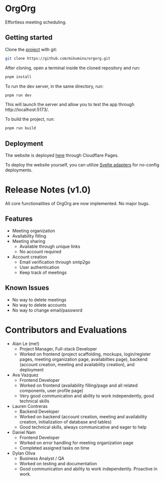 # OrgOrg

Effortless meeting scheduling.

## Getting started
Clone the [project](<https://github.com/mikumino/event-organizer-app>) with git:

```bash
git clone https://github.com/mikumino/orgorg.git
```

After cloning, open a terminal inside the cloned repository and run:

```bash
pnpm install
```

To run the dev server, in the same directory, run:

```bash
pnpm run dev
```

This will launch the server and allow you to test the app through http://localhost:5173/.

To build the project, run:

```bash
pnpm run build
```

## Deployment

The website is deployed [here](https://orgorg.pages.dev) through Cloudflare Pages.

To deploy the website yourself, you can utilize [Svelte adapters](https://kit.svelte.dev/docs/adapters) for no-config deployments.

# Release Notes (v1.0)

All core functionalities of OrgOrg are now implemented. No major bugs.

## Features

- Meeting organization
- Availability filling
- Meeting sharing
    - Available through unique links
    - No account required
- Account creation
    - Email verification through smtp2go
    - User authentication
    - Keep track of meetings

## Known Issues

- No way to delete meetings
- No way to delete accounts
- No way to change email/password

# Contributors and Evaluations

- Alan Le (me!)
    - Project Manager, Full-stack Developer
    - Worked on frontend (project scaffolding, mockups, login/register pages, meeting organization page, availabilties page), backend (account creation, meeting and availability creation), and deployment
- Ava Vazquez
    - Frontend Developer
    - Worked on frontend (availability filling/page and all related components, user profile page)
    - Very good communication and ability to work independently, good technical skills
- Lauren Contreras
    - Backend Developer
    - Worked on backend (account creation, meeting and availability creation, initialization of database and tables)
    - Good technical skills, always communicative and eager to help
- Daniel Nam
    - Frontend Developer
    - Worked on error handling for meeting organization page
    - Completed assigned tasks on time
- Dylan Oliva
    - Business Analyst / QA
    - Worked on testing and documentation
    - Good communication and ability to work independently. Proactive in work.
